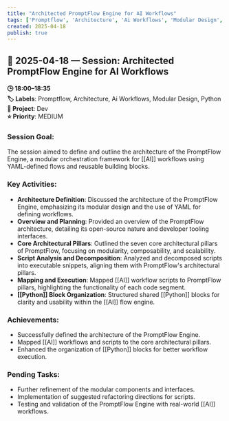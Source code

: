 ```yaml
---
title: "Architected PromptFlow Engine for AI Workflows"
tags: ['Promptflow', 'Architecture', 'Ai Workflows', 'Modular Design', 'Python']
created: 2025-04-18
publish: true
---
```


## 📅 2025-04-18 — Session: Architected PromptFlow Engine for AI Workflows

**🕒 18:00–18:35**  
**🏷️ Labels**: Promptflow, Architecture, Ai Workflows, Modular Design, Python  
**📂 Project**: Dev  
**⭐ Priority**: MEDIUM  


### Session Goal:
The session aimed to define and outline the architecture of the PromptFlow Engine, a modular orchestration framework for [[AI]] workflows using YAML-defined flows and reusable building blocks.

### Key Activities:
- **Architecture Definition**: Discussed the architecture of the PromptFlow Engine, emphasizing its modular design and the use of YAML for defining workflows.
- **Overview and Planning**: Provided an overview of the PromptFlow architecture, detailing its open-source nature and developer tooling interfaces.
- **Core Architectural Pillars**: Outlined the seven core architectural pillars of PromptFlow, focusing on modularity, composability, and scalability.
- **Script Analysis and Decomposition**: Analyzed and decomposed scripts into executable snippets, aligning them with PromptFlow's architectural pillars.
- **Mapping and Execution**: Mapped [[AI]] workflow scripts to PromptFlow pillars, highlighting the functionality of each code segment.
- **[[Python]] Block Organization**: Structured shared [[Python]] blocks for clarity and usability within the [[AI]] flow engine.

### Achievements:
- Successfully defined the architecture of the PromptFlow Engine.
- Mapped [[AI]] workflows and scripts to the core architectural pillars.
- Enhanced the organization of [[Python]] blocks for better workflow execution.

### Pending Tasks:
- Further refinement of the modular components and interfaces.
- Implementation of suggested refactoring directions for scripts.
- Testing and validation of the PromptFlow Engine with real-world [[AI]] workflows.
